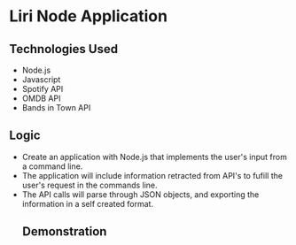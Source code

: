 <h1> Liri Node Application </h1>

<h2> Technologies Used </h2>
<ul>
  <li> Node.js </li>
  <li> Javascript </li>
  <li> Spotify API </li>
  <li> OMDB API </li>
  <li> Bands in Town API </li>
 </ul>
 
 <h2> Logic </h2>
 <ul>
  
  <li> Create an application with Node.js that implements the user's input from a command line. </li>

   <li> The application will include information retracted from API's to fufill the user's request in the commands line. </li>
  <li> The API calls will parse through JSON objects, and exporting the information in a self created format. </li>

<h2> Demonstration </h2>

